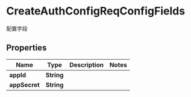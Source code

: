 

# CreateAuthConfigReqConfigFields

配置字段

## Properties

| Name | Type | Description | Notes |
|------------ | ------------- | ------------- | -------------|
|**appId** | **String** |  |  |
|**appSecret** | **String** |  |  |



